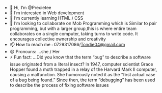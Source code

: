 - 👋 Hi, I’m @Precietee
- 👀 I’m interested in Web development
- 🌱 I’m currently learning HTML / CSS
- 💞️ I’m looking to collaborate on Mob Programming which is Similar to pair programming, but with a larger group,this is where entire team collaborates on a single computer, taking turns to write code. It encourages collective ownership and creativity
- 📫 How to reach me : 0728317086/Tondie04@gmail.com
- 😄 Pronouns: ...she / Her
- ⚡ Fun fact: ...Did you know that the term “bug” to describe a software issue originated from a literal insect? In 1947, computer scientist Grace Hopper found a moth trapped in a relay of the Harvard Mark II computer, causing a malfunction. She humorously noted it as the “first actual case of a bug being found.” Since then, the term “debugging” has been used to describe the process of fixing software issues

<!---
Precietee/Precietee is a ✨ special ✨ repository because its `README.md` (this file) appears on your GitHub profile.
You can click the Preview link to take a look at your changes.
--->
